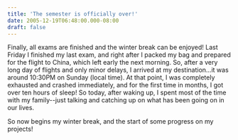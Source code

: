 ```yaml
---
title: 'The semester is officially over!'
date: 2005-12-19T06:48:00.000-08:00
draft: false
---
```


Finally, all exams are finished and the winter break can be enjoyed! Last Friday I finished my last exam, and right after I packed my bag and prepared for the flight to China, which left early the next morning. So, after a very long day of flights and only minor delays, I arrived at my destination...it was around 10:30PM on Sunday (local time). At that point, I was completely exhausted and crashed immediately, and for the first time in months, I got over ten hours of sleep! So today, after waking up, I spent most of the time with my family--just talking and catching up on what has been going on in our lives.

So now begins my winter break, and the start of some progress on my projects!
